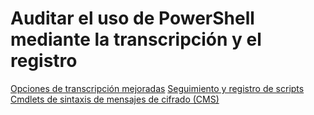 # Auditar el uso de PowerShell mediante la transcripción y el registro

[Opciones de transcripción mejoradas](audit_transcript.md)
[Seguimiento y registro de scripts](audit_script.md)
[Cmdlets de sintaxis de mensajes de cifrado (CMS)](audit_cms.md)

<!--HONumber=Jun16_HO4-->


